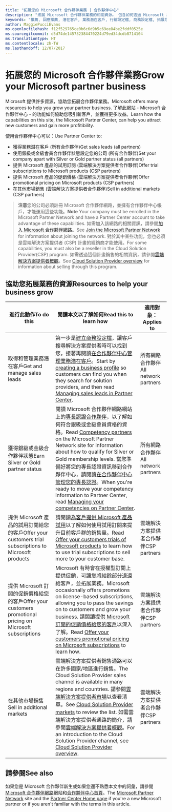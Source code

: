 ```yaml
---
title: "拓展您的 Microsoft 合作夥伴業務 | 合作夥伴中心"
description: "拓展 Microsoft 合作夥伴業務的相關資源。 包含如何透過 Microsoft 獲得業務潛在客戶 (推薦)。"
keywords: "推薦, 回應推薦, 潛在客戶, 業務潛在客戶, 行銷設定檔, 商務設定檔, 拓展您的業務, 業務機會, 專長認證, 銀級會員, 金級會員, 試用供應項目, 市場擴張, 國内雲"
author: MaggiePucciEvans
ms.openlocfilehash: f12f529765ce0b6c6d9b5c69ee84be2fddf0525e
ms.sourcegitcommit: d5d74de145732384470224d79ed34dcdb8714104
ms.translationtype: HT
ms.contentlocale: zh-TW
ms.lasthandoff: 12/07/2017
---
```

# <a name="grow-your-microsoft-partner-business"></a><span data-ttu-id="76744-105">拓展您的 Microsoft 合作夥伴業務</span><span class="sxs-lookup"><span data-stu-id="76744-105">Grow your Microsoft partner business</span></span> 

<span data-ttu-id="76744-106">Microsoft 提供許多資源，協助您拓展合作夥伴業務。</span><span class="sxs-lookup"><span data-stu-id="76744-106">Microsoft offers many resources to help you grow your partner business.</span></span> <span data-ttu-id="76744-107">了解此網站 - Microsoft 合作夥伴中心 - 的功能如何協助您吸引新客戶，並獲得更多收益。</span><span class="sxs-lookup"><span data-stu-id="76744-107">Learn how the capabilities on this site, the Microsoft Partner Center, can help you attract new customers and gain more profitibility.</span></span> 

<span data-ttu-id="76744-108">使用合作夥伴中心可以：</span><span class="sxs-lookup"><span data-stu-id="76744-108">Use Partner Center to:</span></span>

-   <span data-ttu-id="76744-109">獲得業務潛在客戶 (所有合作夥伴)</span><span class="sxs-lookup"><span data-stu-id="76744-109">Get sales leads (all partners)</span></span>
-   <span data-ttu-id="76744-110">使用銀級或金級會員合作夥伴狀態設定您的公司 (所有合作夥伴)</span><span class="sxs-lookup"><span data-stu-id="76744-110">Set your company apart with Silver or Gold partner status (all partners)</span></span>
-   <span data-ttu-id="76744-111">提供 Microsoft 產品的試用訂閱 (雲端解決方案提供者合作夥伴)</span><span class="sxs-lookup"><span data-stu-id="76744-111">Offer trial subscriptions to Microsoft products (CSP partners)</span></span>
-   <span data-ttu-id="76744-112">提供 Microsoft 產品的促銷價格 (雲端解決方案提供者合作夥伴)</span><span class="sxs-lookup"><span data-stu-id="76744-112">Offer promotional pricing on Microsoft products (CSP partners)</span></span>
-   <span data-ttu-id="76744-113">在其他市場銷售 (雲端解決方案提供者合作夥伴)</span><span class="sxs-lookup"><span data-stu-id="76744-113">Sell in additional markets (CSP partners)</span></span>

><span data-ttu-id="76744-114">**注意**您的公司必須註冊 Microsoft 合作夥伴網路，並擁有合作夥伴中心帳戶，才能運用這些功能。</span><span class="sxs-lookup"><span data-stu-id="76744-114">**Note** Your company must be enrolled in the Microsoft Partner Network and have a Partner Center account to take advantage of these capabilities.</span></span> <span data-ttu-id="76744-115">如需加入該網路的相關資訊，請參閱[加入 Microsoft 合作夥伴網路](mpn-overview.md)。</span><span class="sxs-lookup"><span data-stu-id="76744-115">See [Join the Microsoft Partner Network](mpn-overview.md) for information about joining the network.</span></span> <span data-ttu-id="76744-116">對於其中某些功能，您也必須是雲端解決方案提供者 (CSP) 計畫的經銷商才能使用。</span><span class="sxs-lookup"><span data-stu-id="76744-116">For some capabilities, you must also be a reseller in the Cloud Solution Provider(CSP) program.</span></span> <span data-ttu-id="76744-117">如需透過這個計畫銷售的相關資訊，請參閱[雲端解決方案提供者概觀](csp-overview.md)。</span><span class="sxs-lookup"><span data-stu-id="76744-117">See [Cloud Solution Provider overview](csp-overview.md) for information about selling through this program.</span></span>

## <a name="resources-to-help-your-business-grow"></a><span data-ttu-id="76744-118">協助您拓展業務的資源</span><span class="sxs-lookup"><span data-stu-id="76744-118">Resources to help your business grow</span></span>

|  **<span data-ttu-id="76744-119">進行此動作</span><span class="sxs-lookup"><span data-stu-id="76744-119">To do this</span></span>**  |  **<span data-ttu-id="76744-120">閱讀本文以了解如何</span><span class="sxs-lookup"><span data-stu-id="76744-120">Read this to learn how</span></span>**  |  **<span data-ttu-id="76744-121">適用對象：</span><span class="sxs-lookup"><span data-stu-id="76744-121">Applies to</span></span>**  |
|--------------|-----------|--------------
| <span data-ttu-id="76744-122">取得和管理業務潛在客戶</span><span class="sxs-lookup"><span data-stu-id="76744-122">Get and manage sales leads</span></span> | <span data-ttu-id="76744-123">第一步是[建立商務設定檔](create-a-marketing-profile.md)，讓客戶搜尋解決方案提供者時可以找到您，接著再閱讀[在合作夥伴中心管理業務潛在客戶](responding-to-referrals.md)。</span><span class="sxs-lookup"><span data-stu-id="76744-123">Start by [creating a business profile](create-a-marketing-profile.md) so customers can find you when they search for solution providers, and then read [Managing sales leads in Partner Center](responding-to-referrals.md).</span></span> | <span data-ttu-id="76744-124">所有網路合作夥伴</span><span class="sxs-lookup"><span data-stu-id="76744-124">All network partners</span></span> |
| <span data-ttu-id="76744-125">獲得銀級或金級合作夥伴狀態</span><span class="sxs-lookup"><span data-stu-id="76744-125">Earn Silver or Gold partner status</span></span> | <span data-ttu-id="76744-126">閱讀 Microsoft 合作夥伴網路網站上的[專長認證合作夥伴](https://partner.microsoft.com/membership/competencies)，以了解如何符合銀級或金級會員資格的資格。</span><span class="sxs-lookup"><span data-stu-id="76744-126">Read [Competency partners](https://partner.microsoft.com/membership/competencies) on the Microsoft Partner Network site for information about how to qualify for Silver or Gold membership levels.</span></span> <span data-ttu-id="76744-127">當您準備好將您的專長認證資訊移到合作夥伴中心，請閱讀[在合作夥伴中心管理您的專長認證](competencies.md)。</span><span class="sxs-lookup"><span data-stu-id="76744-127">When you're ready to move your competency information to Partner Center, read [Managing your competencies on Partner Center](competencies.md).</span></span> | <span data-ttu-id="76744-128">所有網路合作夥伴</span><span class="sxs-lookup"><span data-stu-id="76744-128">All network partners</span></span> |
| <span data-ttu-id="76744-129">提供 Microsoft 產品的試用訂閱給您的客戶</span><span class="sxs-lookup"><span data-stu-id="76744-129">Offer your customers trial subscriptions to Microsoft products</span></span> | <span data-ttu-id="76744-130">請閱讀[為客戶提供 Microsoft 產品試用](offer-your-customers-trials-of-microsoft-products.md)以了解如何使用試用訂閱來提升目前客戶群的銷售量。</span><span class="sxs-lookup"><span data-stu-id="76744-130">Read [Offer your customers trials of Microsoft products](offer-your-customers-trials-of-microsoft-products.md) to learn how to use trial subscriptions to sell more to your customer base.</span></span>| <span data-ttu-id="76744-131">雲端解決方案提供者合作夥伴</span><span class="sxs-lookup"><span data-stu-id="76744-131">CSP partners</span></span> |
| <span data-ttu-id="76744-132">提供 Microsoft 訂閱的促銷價格給您的客戶</span><span class="sxs-lookup"><span data-stu-id="76744-132">Offer your customers promotional pricing on Microsoft subscriptions</span></span> | <span data-ttu-id="76744-133">Microsoft 有時會在授權型訂閱上提供促銷，可讓您將結餘部分退還給客戶，並拓展業務。</span><span class="sxs-lookup"><span data-stu-id="76744-133">Microsoft occasionally offers promotions on license-based subscriptions, allowing you to pass the savings on to customers and grow your business.</span></span> <span data-ttu-id="76744-134">請閱讀[提供 Microsoft 訂閱的促銷價格給您的客戶](promotions.md)以深入了解。</span><span class="sxs-lookup"><span data-stu-id="76744-134">Read [Offer your customers promotional pricing on Microsoft subscriptions](promotions.md) to learn how.</span></span> | <span data-ttu-id="76744-135">雲端解決方案提供者合作夥伴</span><span class="sxs-lookup"><span data-stu-id="76744-135">CSP partners</span></span> |
| <span data-ttu-id="76744-136">在其他市場銷售</span><span class="sxs-lookup"><span data-stu-id="76744-136">Sell in additional markets</span></span> | <span data-ttu-id="76744-137">雲端解決方案提供者銷售通路可以在許多國家/地區進行銷售。</span><span class="sxs-lookup"><span data-stu-id="76744-137">The Cloud Solution Provider sales channel is available in many regions and countries.</span></span> <span data-ttu-id="76744-138">請參閱[雲端解決方案提供者市場](agreements.md)以查看清單。</span><span class="sxs-lookup"><span data-stu-id="76744-138">See [Cloud Solution Provider markets](agreements.md) to review the list.</span></span> <span data-ttu-id="76744-139">如需雲端解決方案提供者通路的簡介，請參閱[雲端解決方案提供者概觀](csp-overview.md)。</span><span class="sxs-lookup"><span data-stu-id="76744-139">For an introduction to the Cloud Solution Provider channel, see [Cloud Solution Provider overview](csp-overview.md).</span></span>  | <span data-ttu-id="76744-140">雲端解決方案提供者合作夥伴</span><span class="sxs-lookup"><span data-stu-id="76744-140">CSP partners</span></span> |

## <a name="see-also"></a><span data-ttu-id="76744-141">請參閱</span><span class="sxs-lookup"><span data-stu-id="76744-141">See also</span></span>

<span data-ttu-id="76744-142">如果您是 Microsoft 合作夥伴新生或如果您還不熟悉本文中的詞彙，請參閱 [Microsoft 合作夥伴網路](https://partner.microsoft.com)網站和[合作夥伴中心首頁](https://partnercenter.microsoft.com/partner/home)。</span><span class="sxs-lookup"><span data-stu-id="76744-142">The [Microsoft Partner Network](https://partner.microsoft.com) site and the [Partner Center Home page](https://partnercenter.microsoft.com/partner/home) if you're a new Microsoft partner or if you aren't familiar with the terms in this article.</span></span>

